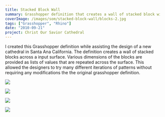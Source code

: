 ```yaml
---
title: Stacked Block Wall
summary: Grasshopper definition that creates a wall of stacked block window frames
coverImage: /images/som/stacked-block-wall/blocks-2.jpg
tags: ["Grasshopper", "Rhino"]
date: "2010-09-21"
project: Christ Our Savior Cathedral
---
```


I created this Grasshopper definition while assisting the design of a new cathedral in Santa Ana California. The definition creates a wall of stacked blocks across a input surface. Various dimensions of the blocks are provided as lists of values that are repeated across the surface. This allowed the designers to try many different iterations of patterns without requiring any modifications the the original grasshopper definition.

![](/images/som/stacked-block-wall/stacked-blocks.png)

![](/images/som/stacked-block-wall/block-definiiton.png)

![](/images/som/stacked-block-wall/blocks-4.jpg)

![](/images/som/stacked-block-wall/1839.jpg)
